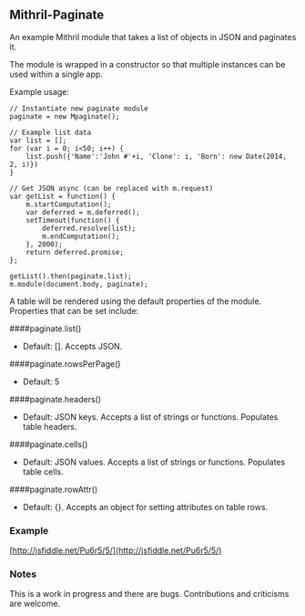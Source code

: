 ## Mithril-Paginate

An example Mithril module that takes a list of objects in JSON and paginates it.

The module is wrapped in a constructor so that multiple instances can be used within a single app.

Example usage:

```
// Instantiate new paginate module
paginate = new Mpaginate();

// Example list data
var list = [];
for (var i = 0; i<50; i++) {
    list.push({'Name':'John #'+i, 'Clone': i, 'Born': new Date(2014, 2, i)})
}

// Get JSON async (can be replaced with m.request)
var getList = function() {
    m.startComputation();
    var deferred = m.deferred();
    setTimeout(function() {
        deferred.resolve(list);
        m.endComputation();
    }, 2000);
    return deferred.promise;
};

getList().then(paginate.list);
m.module(document.body, paginate);
```

A table will be rendered using the default properties of the module. Properties that can be set include:

####paginate.list()
+ Default: []. Accepts JSON.

####paginate.rowsPerPage()
+ Default: 5

####paginate.headers()
+ Default: JSON keys. Accepts a list of strings or functions. Populates table headers.

####paginate.cells()
+ Default: JSON values. Accepts a list of strings or functions. Populates table cells.

####paginate.rowAttr()
+ Default: {}. Accepts an object for setting attributes on table rows.


### Example
[http://jsfiddle.net/Pu6r5/5/](http://jsfiddle.net/Pu6r5/5/)

### Notes
This is a work in progress and there are bugs. Contributions and criticisms are welcome.


